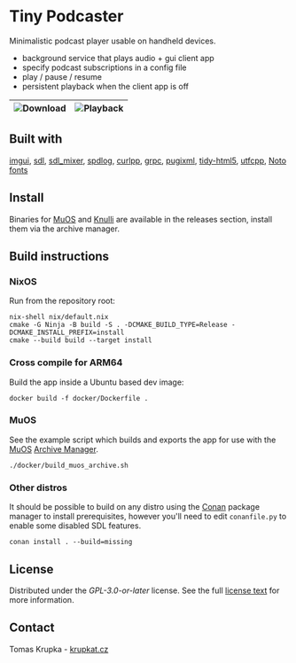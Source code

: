 # Tiny Podcaster

Minimalistic podcast player usable on handheld devices.
 - background service that plays audio + gui client app
 - specify podcast subscriptions in a config file
 - play / pause / resume
 - persistent playback when the client app is off

![Download](https://gist.githubusercontent.com/krupkat/2f44804c3e60d32ff247a1006738fd06/raw/a2dbc9b595fb23a46269d2a68f5bce95fd5805c6/screen1.png) | ![Playback](https://gist.githubusercontent.com/krupkat/2f44804c3e60d32ff247a1006738fd06/raw/a2dbc9b595fb23a46269d2a68f5bce95fd5805c6/screen2.png)
--- | ---

</div>

## Built with

[imgui](https://github.com/ocornut/imgui),
[sdl](https://github.com/libsdl-org/SDL),
[sdl_mixer](https://github.com/libsdl-org/SDL_mixer),
[spdlog](https://github.com/gabime/spdlog/),
[curlpp](https://github.com/jpbarrette/curlpp),
[grpc](https://grpc.io/),
[pugixml](https://github.com/zeux/pugixml),
[tidy-html5](https://github.com/htacg/tidy-html5),
[utfcpp](https://github.com/nemtrif/utfcpp),
[Noto fonts](https://fonts.google.com/noto)

## Install

Binaries for [MuOS](https://muos.dev/) and [Knulli](https://knulli.org/) are available in the releases section, install them via the archive manager.

## Build instructions

### NixOS

Run from the repository root:

```
nix-shell nix/default.nix
cmake -G Ninja -B build -S . -DCMAKE_BUILD_TYPE=Release -DCMAKE_INSTALL_PREFIX=install
cmake --build build --target install
```

### Cross compile for ARM64

Build the app inside a Ubuntu based dev image:

```
docker build -f docker/Dockerfile .
```

### MuOS

See the example script which builds and exports the app for use with the [MuOS](https://muos.dev/) [Archive Manager](https://muos.dev/help/archive).

```
./docker/build_muos_archive.sh
```

### Other distros

It should be possible to build on any distro using the [Conan](https://conan.io/) package manager to install prerequisites, however you'll need to edit `conanfile.py` to enable some disabled SDL features.

```
conan install . --build=missing
```

## License

Distributed under the *GPL-3.0-or-later* license. See the full [license text](https://github.com/krupkat/podcaster/blob/main/LICENSE) for more information.

## Contact

Tomas Krupka - [krupkat.cz](https://krupkat.cz)
